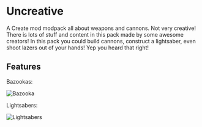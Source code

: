 # Uncreative
A Create mod modpack all about weapons and cannons. Not very creative!
There is lots of stuff and content in this pack made by some awesome creators!
In this pack you could build cannons, construct a lightsaber, even shoot lazers out of your hands! Yep you heard that right!

## Features
Bazookas:

![Bazooka](https://cdn.modrinth.com/data/jpP96kjH/images/47b79fca6d25f9cc3322cee62a800aa1398a6723.gif)

Lightsabers:

![Lightsabers](https://cdn.modrinth.com/data/jpP96kjH/images/0550ea63d99da386ccc071afcfb93facb26745e3.gif)
